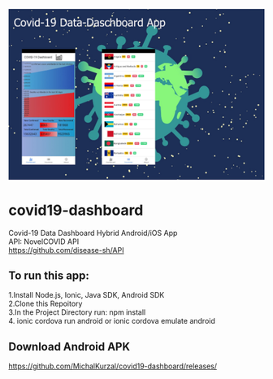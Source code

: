![Alt text](https://github.com/MichalKurzal/covid19-dashboard/blob/master/src/assets/covid19_git.jpg)
# covid19-dashboard
Covid-19 Data Dashboard Hybrid Android/iOS App  
API: NovelCOVID API  
https://github.com/disease-sh/API      
## To run this app:  
  
1.Install Node.js, Ionic, Java SDK, Android SDK  
2.Clone this Repoitory  
3.In the Project Directory run: npm install  
4. ionic cordova run android or ionic cordova emulate android  

## Download Android APK
https://github.com/MichalKurzal/covid19-dashboard/releases/

